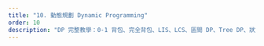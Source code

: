 ```yaml
---
title: "10. 動態規劃 Dynamic Programming"
order: 10
description: "DP 完整教學：0-1 背包、完全背包、LIS、LCS、區間 DP、Tree DP、狀態機 DP、Bitmask DP 詳解"
---
```

